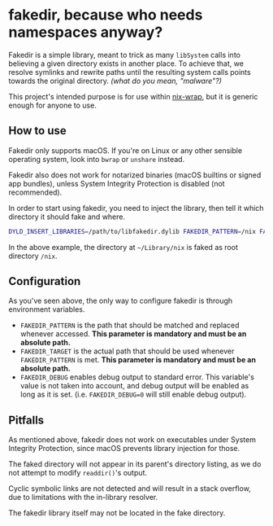 # fakedir, because who needs namespaces anyway?

Fakedir is a simple library, meant to trick as many `libSystem` calls into believing a given directory exists in another place. To achieve that, we resolve symlinks and rewrite paths until the resulting system calls points towards the original directory. _(what do you mean, "malware"?)_

This project's intended purpose is for use within [nix-wrap](https://github.com/thesola10/nix-wrap), but it is generic enough for anyone to use.

## How to use

Fakedir only supports macOS. If you're on Linux or any other sensible operating system, look into `bwrap` or `unshare` instead.

Fakedir also does not work for notarized binaries (macOS builtins or signed app bundles), unless System Integrity Protection is disabled (not recommended).

In order to start using fakedir, you need to inject the library, then tell it which directory it should fake and where.

```sh
DYLD_INSERT_LIBRARIES=/path/to/libfakedir.dylib FAKEDIR_PATTERN=/nix FAKEDIR_TARGET=$HOME/Library/nix ./myprogram
```

In the above example, the directory at `~/Library/nix` is faked as root directory `/nix`.

## Configuration

As you've seen above, the only way to configure fakedir is through environment variables.

- `FAKEDIR_PATTERN` is the path that should be matched and replaced whenever accessed. **This parameter is mandatory and must be an absolute path.**
- `FAKEDIR_TARGET` is the actual path that should be used whenever `FAKEDIR_PATTERN` is met. **This parameter is mandatory and must be an absolute path.**
- `FAKEDIR_DEBUG` enables debug output to standard error. This variable's value is not taken into account, and debug output will be enabled as long as it is set. (i.e. `FAKEDIR_DEBUG=0` will still enable debug output).

## Pitfalls

As mentioned above, fakedir does not work on executables under System Integrity Protection, since macOS prevents library injection for those.

The faked directory will not appear in its parent's directory listing, as we do not attempt to modify `readdir()`'s output.

Cyclic symbolic links are not detected and will result in a stack overflow, due to limitations with the in-library resolver.

The fakedir library itself may not be located in the fake directory.

<!--
Calling fakedir's `execve()` may result in a very large `DYLD_INSERT_LIBRARIES` environment variable, as we currently cannot hook into `dyld`'s own understanding of the filesystem.
-->

